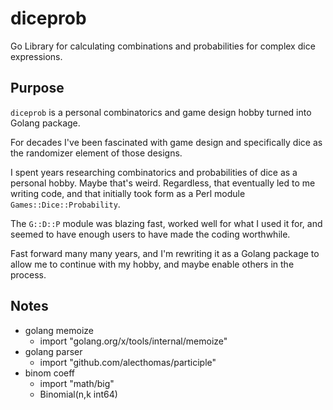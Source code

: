 # diceprob

Go Library for calculating combinations and probabilities for complex dice expressions.

## Purpose

`diceprob` is a personal combinatorics and game design hobby turned into Golang package.

For decades I've been fascinated with game design and specifically dice as the randomizer
element of those designs.  

I spent years researching combinatorics and probabilities of dice as a personal hobby.
Maybe that's weird.  Regardless, that eventually led to me writing code, and that initially
took form as a Perl module `Games::Dice::Probability`.

The `G::D::P` module was blazing fast, worked well for what I used it for, and seemed
to have enough users to have made the coding worthwhile.

Fast forward many many years, and I'm rewriting it as a Golang package to allow me to
continue with my hobby, and maybe enable others in the process.

## Notes

* golang memoize
  * import "golang.org/x/tools/internal/memoize"
* golang parser
  * import "github.com/alecthomas/participle"
* binom coeff
  * import "math/big"
  * Binomial(n,k int64)
